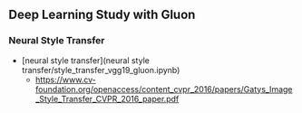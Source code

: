 ## Deep Learning Study with Gluon


### Neural Style Transfer
- [neural style transfer](neural style transfer/style_transfer_vgg19_gluon.ipynb) 
  - https://www.cv-foundation.org/openaccess/content_cvpr_2016/papers/Gatys_Image_Style_Transfer_CVPR_2016_paper.pdf



